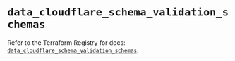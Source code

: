 # `data_cloudflare_schema_validation_schemas`

Refer to the Terraform Registry for docs: [`data_cloudflare_schema_validation_schemas`](https://registry.terraform.io/providers/cloudflare/cloudflare/5.7.0/docs/data-sources/schema_validation_schemas).
